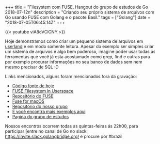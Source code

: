 +++
title = "Filesystem com FUSE, Hangout do grupo de estudos de Go 2018-07-12n"
description = "Criando seu próprio sistema de arquivos com Go usando FUSE com Golang e o pacote Basil."
tags = ["Golang"]
date = "2018-07-05T06:45:14Z"
+++

{{< youtube viA8cVClCNY >}}

Hoje demonstramos como criar um pequeno sistema de arquivos em [userland](https://pt.wikipedia.org/wiki/Userland) e em modo somente leitura. Apesar do exemplo ser simples criar um sistema de arquivos é algo bem poderoso, imagine poder usar todas as ferramentas que você já esta acostumado como grep, find e outras para por exemplo procurar informações no seu banco de dados sem nem mesmo precisar de SQL :D

Links mencionados, alguns foram mencionados fora da gravação:

- [Código fonte de hoje](https://github.com/go-br/estudos/tree/master/myfs)
- [FUSE Filesystem in Userspace](https://en.wikipedia.org/wiki/Filesystem_in_Userspace)
- [Repositório do FUSE](https://github.com/libfuse/libfuse)
- [Fuse for macOS](https://osxfuse.github.io)
- [Repositório do nosso grupo](https://github.com/go-br/estudos)
- [E você encontra mais exemplos aqui](https://github.com/go-br)
- [Pagina do grupo de estudos](https://gopher.pro.br)

Nossos encontros ocorrem todas as quintas-feiras ás 22h00, para participar [entre no canal de Go no slack https://invite.slack.golangbridge.org/ e procure por #brazil
